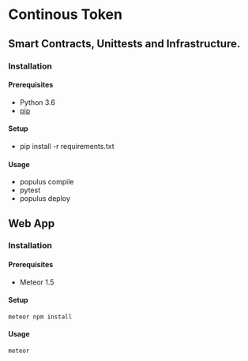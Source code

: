 # Continous Token

## Smart Contracts, Unittests and Infrastructure.

### Installation

#### Prerequisites

 * Python 3.6
 * [pip](https://pip.pypa.io/en/stable/)

#### Setup

 * pip install -r requirements.txt

#### Usage

 * populus compile
 * pytest
 * populus deploy

## Web App

### Installation

#### Prerequisites

 * Meteor 1.5

#### Setup

```
meteor npm install
```

#### Usage

```
meteor
```